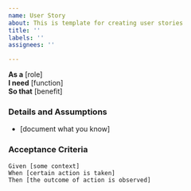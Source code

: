 ```yaml
---
name: User Story
about: This is template for creating user stories
title: ''
labels: ''
assignees: ''

---
```


**As a** [role]  
**I need** [function]  
**So that** [benefit]  
 
### Details and Assumptions
* [document what you know]
  
 ### Acceptance Criteria  
   
 ```gherkin
Given [some context]
When [certain action is taken]
Then [the outcome of action is observed]

